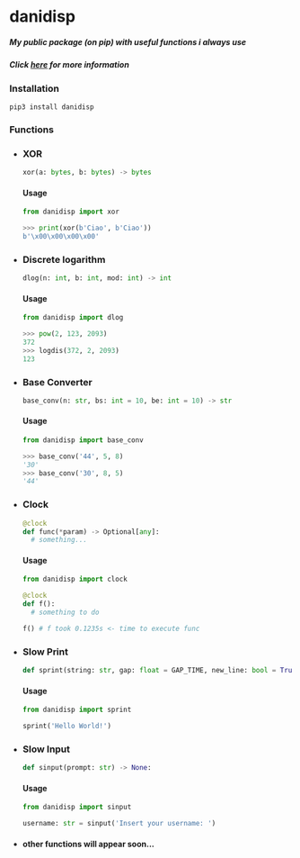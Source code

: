 # danidisp
##### My public package (on pip) with useful functions i always use
##### Click [here](https://pypi.org/project/danidisp/#description) for more information
### Installation

```pip3 install danidisp```

### Functions

- ### XOR

  ```py
  xor(a: bytes, b: bytes) -> bytes
  ```
  #### Usage

  ```py
  from danidisp import xor
  
  >>> print(xor(b'Ciao', b'Ciao')) 
  b'\x00\x00\x00\x00'
  ```

- ### Discrete logarithm

  ```py
  dlog(n: int, b: int, mod: int) -> int
  ```

  #### Usage
  ```py
  from danidisp import dlog
  
  >>> pow(2, 123, 2093)
  372
  >>> logdis(372, 2, 2093)
  123
  ```

- ### Base Converter

  ```py
  base_conv(n: str, bs: int = 10, be: int = 10) -> str
  ```

  #### Usage
  ```py
  from danidisp import base_conv
  
  >>> base_conv('44', 5, 8)
  '30'
  >>> base_conv('30', 8, 5)
  '44'
  ```

- ### Clock
  
  ```py
  @clock
  def func(*param) -> Optional[any]:
    # something...
  ```

  #### Usage
  ```py
  from danidisp import clock
  
  @clock
  def f():
    # something to do
  
  f() # f took 0.1235s <- time to execute func
  ```

- ### Slow Print
  
  ```py
  def sprint(string: str, gap: float = GAP_TIME, new_line: bool = True) -> None:
  ```

  #### Usage
  ```py
  from danidisp import sprint
  
  sprint('Hello World!')
  ```

- ### Slow Input
  
  ```py
  def sinput(prompt: str) -> None:
  ```

  #### Usage
  ```py
  from danidisp import sinput
  
  username: str = sinput('Insert your username: ')
  ```

- #### other functions will appear soon...
